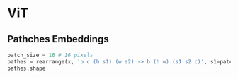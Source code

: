 # ViT

## Pathches Embeddings

```python
patch_size = 16 # 16 pixels
pathes = rearrange(x, 'b c (h s1) (w s2) -> b (h w) (s1 s2 c)', s1=patch_size, s2=patch_size)
pathes.shape
```
